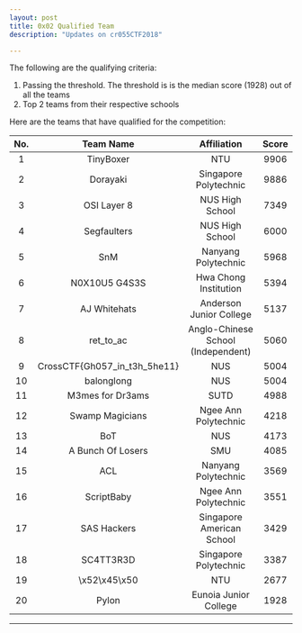 ```yaml
---
layout: post
title: 0x02 Qualified Team
description: "Updates on cr055CTF2018"

---
```


The following are the qualifying criteria: 

1. Passing the threshold. The threshold is is the median score (1928) out of all the teams 
2. Top 2 teams from their respective schools 

Here are the teams that have qualified for the competition:

| No. | Team Name | Affiliation | Score|
|:----------:|:-----------:|:-------------:|:------:|
| 1 | TinyBoxer | NTU | 9906 |
| 2 | Dorayaki | Singapore Polytechnic | 9886 |
| 3 | OSI Layer 8 | NUS High School | 7349 |
| 4 | Segfaulters | NUS High School | 6000 |
| 5 | SnM | Nanyang Polytechnic | 5968 |
| 6 | N0X10U5 G4S3S | Hwa Chong Institution | 5394 |
| 7 | AJ Whitehats | Anderson Junior College | 5137 |
| 8 | ret_to_ac | Anglo-Chinese School (Independent) | 5060 |
| 9 | CrossCTF{Gh057_in_t3h_5he11} | NUS | 5004 |
| 10 | balonglong | NUS | 5004 |
| 11 | M3mes for Dr3ams | SUTD | 4988 |
| 12 | Swamp Magicians | Ngee Ann Polytechnic | 4218 |
| 13 | BoT | NUS | 4173 |
| 14 | A Bunch Of Losers | SMU | 4085 |
| 15 | ACL | Nanyang Polytechnic | 3569 |
| 16 | ScriptBaby | Ngee Ann Polytechnic | 3551 |
| 17 | SAS Hackers | Singapore American School | 3429 |
| 18 | SC4TT3R3D | Singapore Polytechnic | 3387 |
| 19 | \x52\x45\x50 | NTU | 2677 |
| 20 | Pylon | Eunoia Junior College | 1928 |


---